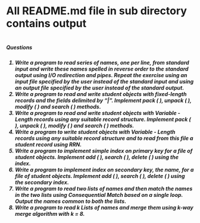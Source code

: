 <h1> All README.md file in sub directory contains output<h1>
<h5> Questions<h5>

1. Write a program to read series of names, one per line, from standard input and write
these names spelled in reverse order to the standard output using I/O redirection and
pipes. Repeat the exercise using an input file specified by the user instead of the
standard input and using an output file specified by the user instead of the standard
output. <br>
2. Write a program to read and write student objects with fixed-length records and the
fields delimited by “|”. Implement pack ( ), unpack ( ), modify ( ) and search ( )
methods.<br>
3. Write a program to read and write student objects with Variable - Length records
using any suitable record structure. Implement pack ( ), unpack ( ), modify ( ) and
search ( ) methods.<br>
4. Write a program to write student objects with Variable - Length records using any
suitable record structure and to read from this file a student record using RRN.<br>
5. Write a program to implement simple index on primary key for a file of student
objects. Implement add ( ), search ( ), delete ( ) using the index.<br>
6. Write a program to implement index on secondary key, the name, for a file of
student objects. Implement add ( ), search ( ), delete ( ) using the secondary index.<br>
7. Write a program to read two lists of names and then match the names in the two lists
using Consequential Match based on a single loop. Output the names common to
both the lists.<br>
8. Write a program to read k Lists of names and merge them using k-way merge
algorithm with k = 8.<br>
